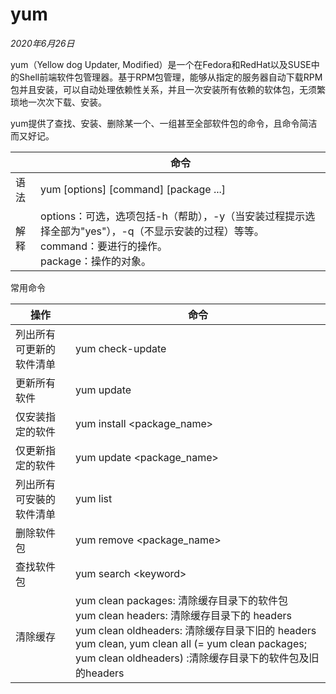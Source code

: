 # yum

*2020年6月26日*

yum（Yellow dog Updater, Modified）是一个在Fedora和RedHat以及SUSE中的Shell前端软件包管理器。基于RPM包管理，能够从指定的服务器自动下载RPM包并且安装，可以自动处理依赖性关系，并且一次安装所有依赖的软体包，无须繁琐地一次次下载、安装。

 yum提供了查找、安装、删除某一个、一组甚至全部软件包的命令，且命令简洁而又好记。

 

|      | 命令                                                         |
| ---- | ------------------------------------------------------------ |
| 语法 | yum [options] [command] [package ...]                        |
| 解释 | options：可选，选项包括-h（帮助），-y（当安装过程提示选择全部为"yes"），-q（不显示安装的过程）等等。     <br />command：要进行的操作。     <br />package：操作的对象。 |

 

常用命令

| 操作                     | 命令                                                         |
| ------------------------ | ------------------------------------------------------------ |
| 列出所有可更新的软件清单 | yum check-update                                             |
| 更新所有软件             | yum update                                                   |
| 仅安装指定的软件         | yum install <package_name>                                   |
| 仅更新指定的软件         | yum update <package_name>                                    |
| 列出所有可安裝的软件清单 | yum list                                                     |
| 删除软件包               | yum remove <package_name>                                    |
| 查找软件包               | yum search \<keyword>                                        |
| 清除缓存                 | yum  clean packages: 清除缓存目录下的软件包<br />yum clean headers: 清除缓存目录下的 headers<br />yum  clean oldheaders: 清除缓存目录下旧的 headers<br />yum  clean, yum clean all (= yum clean packages; yum clean oldheaders)  :清除缓存目录下的软件包及旧的headers |